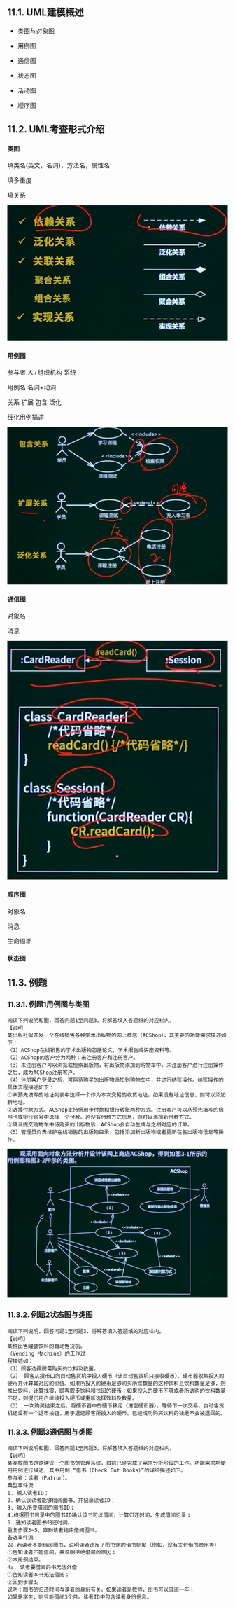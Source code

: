 ## 11.1. UML建模概述

- 类图与对象图
- 用例图

- ﻿通信图
- ﻿状态图
- 活动图
- 顺序图



## 11.2. UML考查形式介绍

#### 类图

填类名(英文，名词)，方法名，属性名

填多重度

填关系

![image-20231103231514714](assets/image-20231103231514714.png)

#### 用例图

参与者  人+组织机构  系统

用例名   名词+动词

关系    扩展 包含 泛化

细化用例描述

![image-20231103231720039](assets/image-20231103231720039.png)

#### 通信图

对象名

消息

![image-20231103231834105](assets/image-20231103231834105.png)

#### 顺序图

对象名

消息

生命周期

#### 状态图

## 11.3. 例题

### 11.3.1. 例题1用例图与类图

```
阅读下列说明和图，回答问题1至问题3，将解答填入答题纸的对应栏内。
【说明
某出版社拟开发一个在线销售各种学术出版物的网上商店（ACShop），其主要的功能需求描述如下：
（1）ACShop在线销售的学术出版物包括论文、学术报告或讲座资料等。
（2）ACShop的客户分为两种：未注册客户和注册客户。
（3）未注册客户可以浏览或检索出版物，将出版物添加到购物车中。未注册客户进行注册操作之后，成为ACShop注册客户。
（4）注册客户登录之后，可将待购买的出版物添加到购物车中，并进行结账操作。结账操作的具体流程描述如下：
①从预先填写的地址列表中选择一个作为本次交易的收货地址。如果没有地址信息，则可以添加新地址。
②选择付款方式。ACShop支持信用卡付款和银行转账两种方式。注册客户可以从预先填写的信用卡或银行账号中选择一个付款。若没有付款方式信息，则可以添加新付款方式。
③确认提交购物车中待购买的出版物后，ACShop会自动生成与之相对应的订单。
（5）管理员负责维护在线销售的出版物目录，包括添加新出版物或者更新在售出版物信息等操作。
```

![image-20231103232113057](assets/image-20231103232113057.png)



### 11.3.2. 例题2状态图与类图

```
阅读下列说明，回答问题1至问题3，将解答填入答题纸的对应栏内。
【说明】
某种出售罐装饮料的自动售货机。
（Vending Machine）的工作过
程描述如：
（1）顾客选择所需购买的饮料及数量。
（2） 顾客从投币口向自动售货机中投入硬币（该自动售货机只接收硬币）。硬币器收集投入的硬币并计算其对应的价值。如果所投入的硬币足够购买所需数量的这种饮料且饮料数量足够，则推出饮料，计算找零，顾客取走饮料和找回的硬币；如果投入的硬币不够或者所选购的饮料数量不足，则提示用户继续投入硬币或重新选择饮料及数量。
（3） 一次购买结束之后，将硬币器中的硬币移走（清空硬币器），等待下一次交易。自动售货机还设有一个退币按钮，用于退还顾客所投入的硬币。已经成功购买饮料的钱是不会被退回的。
```



### 11.3.3. 例题3通信图与类图

```
阅读下列说明和图，回答问题1至问题3，将解答填入答题纸的对应栏内。
【说明】
某高校图书馆欲建设一个图书馆管理系统，目前已经完成了需求分析阶段的工作。功能需求均使用用例进行描述，其中用例 “借书（Check Out Books）”的详细描述如下。
参与者：读者（Patron）。
典型事件流：
1. 输入读者ID；
2．确认该读者能够借阅图书，并记录读者ID；
3. 输入所要借阅的图书ID；
4.根据图书目录中的图书ID确认该书可以借阅，计算归还时间，生成借阅记录；
5．通知读者图书归还时间。
重复步骤3~5，直到读者结束借阅图书。
备选事件流：
2a.若读者不能借阅图书，说明读者违反了图书馆的借书制度（例如，没有支付借书费用等）
①告知读者不能借阅，并说明拒绝借阅的原因；
②本用例结束。
4a. 读者要借阅的书无法外借
①告知读者本书无法借阅；
②回到步骤3。
说明：图书的归还时间与读者的身份有关。如果读者是教师，图书可以借阅一年；
如果是学生，则只能借阅3个月。读者ID中包含读者身份信息。
```

